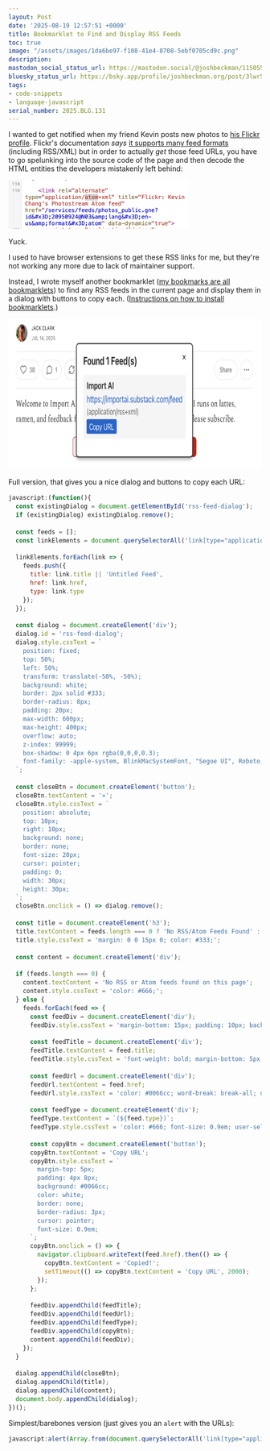 ```yaml
---
layout: Post
date: '2025-08-19 12:57:51 +0000'
title: Bookmarklet to Find and Display RSS Feeds
toc: true
image: "/assets/images/1da6be97-f108-41e4-8708-5ebf0705cd9c.png"
description:
mastodon_social_status_url: https://mastodon.social/@joshbeckman/115055943405367191
bluesky_status_url: https://bsky.app/profile/joshbeckman.org/post/3lwr5do2qzg27
tags:
- code-snippets
- language-javascript
serial_number: 2025.BLG.131
---
```

I wanted to get notified when my friend Kevin posts new photos to [his Flickr profile](https://www.flickr.com/photos/thekevinchang/). Flickr's documentation _says_ [it supports many feed formats](https://www.flickr.com/services/feeds) (including RSS/XML) but in order to actually _get_ those feed URLs, you have to go spelunking into the source code of the page and then decode the HTML entities the developers mistakenly left behind:

<img width="359" height="97" alt="atom URL in source of page" src="/assets/images/42a2217f-2366-4403-8e98-c037df90c95b.png" />

Yuck.

I used to have browser extensions to get these RSS links for me, but they're not working any more due to lack of maintainer support.

Instead, I wrote myself another bookmarklet ([my bookmarks are all bookmarklets](https://www.joshbeckman.org/blog/my-bookmarks-are-all-bookmarklets)) to find any RSS feeds in the current page and display them in a dialog with buttons to copy each. ([Instructions on how to install bookmarklets](https://en.wikipedia.org/wiki/Bookmarklet#Installation).)

<img width="777" height="299" alt="Example dialog from the RSS Finder bookmarklet" src="/assets/images/1da6be97-f108-41e4-8708-5ebf0705cd9c.png" />

Full version, that gives you a nice dialog and buttons to copy each URL:

```js
javascript:(function(){
  const existingDialog = document.getElementById('rss-feed-dialog');
  if (existingDialog) existingDialog.remove();
  
  const feeds = [];
  const linkElements = document.querySelectorAll('link[type="application/rss+xml"], link[type="application/atom+xml"]');
  
  linkElements.forEach(link => {
    feeds.push({
      title: link.title || 'Untitled Feed',
      href: link.href,
      type: link.type
    });
  });
  
  const dialog = document.createElement('div');
  dialog.id = 'rss-feed-dialog';
  dialog.style.cssText = `
    position: fixed;
    top: 50%;
    left: 50%;
    transform: translate(-50%, -50%);
    background: white;
    border: 2px solid #333;
    border-radius: 8px;
    padding: 20px;
    max-width: 600px;
    max-height: 400px;
    overflow: auto;
    z-index: 99999;
    box-shadow: 0 4px 6px rgba(0,0,0,0.3);
    font-family: -apple-system, BlinkMacSystemFont, "Segoe UI", Roboto, sans-serif;
  `;
  
  const closeBtn = document.createElement('button');
  closeBtn.textContent = '✕';
  closeBtn.style.cssText = `
    position: absolute;
    top: 10px;
    right: 10px;
    background: none;
    border: none;
    font-size: 20px;
    cursor: pointer;
    padding: 0;
    width: 30px;
    height: 30px;
  `;
  closeBtn.onclick = () => dialog.remove();
  
  const title = document.createElement('h3');
  title.textContent = feeds.length === 0 ? 'No RSS/Atom Feeds Found' : `Found ${feeds.length} Feed(s)`;
  title.style.cssText = 'margin: 0 0 15px 0; color: #333;';
  
  const content = document.createElement('div');
  
  if (feeds.length === 0) {
    content.textContent = 'No RSS or Atom feeds found on this page';
    content.style.cssText = 'color: #666;';
  } else {
    feeds.forEach(feed => {
      const feedDiv = document.createElement('div');
      feedDiv.style.cssText = 'margin-bottom: 15px; padding: 10px; background: #f5f5f5; border-radius: 4px;';
      
      const feedTitle = document.createElement('div');
      feedTitle.textContent = feed.title;
      feedTitle.style.cssText = 'font-weight: bold; margin-bottom: 5px; user-select: text;';
      
      const feedUrl = document.createElement('div');
      feedUrl.textContent = feed.href;
      feedUrl.style.cssText = 'color: #0066cc; word-break: break-all; user-select: text; margin-bottom: 3px;';
      
      const feedType = document.createElement('div');
      feedType.textContent = `(${feed.type})`;
      feedType.style.cssText = 'color: #666; font-size: 0.9em; user-select: text;';
      
      const copyBtn = document.createElement('button');
      copyBtn.textContent = 'Copy URL';
      copyBtn.style.cssText = `
        margin-top: 5px;
        padding: 4px 8px;
        background: #0066cc;
        color: white;
        border: none;
        border-radius: 3px;
        cursor: pointer;
        font-size: 0.9em;
      `;
      copyBtn.onclick = () => {
        navigator.clipboard.writeText(feed.href).then(() => {
          copyBtn.textContent = 'Copied!';
          setTimeout(() => copyBtn.textContent = 'Copy URL', 2000);
        });
      };
      
      feedDiv.appendChild(feedTitle);
      feedDiv.appendChild(feedUrl);
      feedDiv.appendChild(feedType);
      feedDiv.appendChild(copyBtn);
      content.appendChild(feedDiv);
    });
  }
  
  dialog.appendChild(closeBtn);
  dialog.appendChild(title);
  dialog.appendChild(content);
  document.body.appendChild(dialog);
})();
```

Simplest/barebones version (just gives you an `alert` with the URLs):

```js
javascript:alert(Array.from(document.querySelectorAll('link[type="application/rss+xml"], link[type="application/atom+xml"]')).map(x => x.href).join('\n'));
```
